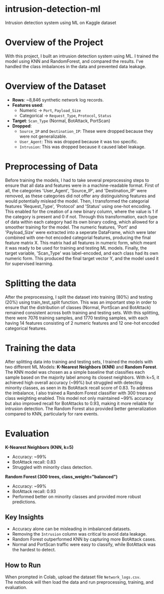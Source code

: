 # intrusion-detection-ml
Intrusion detection system using ML on Kaggle dataset

# Overview of the Project
With this project, I built an intrusion detection system using ML. I trained the model using KNN and RandomForest, and compared the results. I've handled the class imbalances in the data and prevented data leakage.

# Overview of the Dataset
- **Rows**: ~8,846 synthetic network log records.  
- **Features used**:  
  - Numeric → `Port`, `Payload_Size`  
  - Categorical → `Request_Type`, `Protocol`, `Status`  
- **Target**: `Scan_Type` (Normal, BotAttack, PortScan)  
- **Dropped**:  
  - `Source_IP` and `Destination_IP`: These were dropped because they were not generalizable.
  - `User_Agent`: This was dropped because it was too specific.
  - `Intrusion`: This was dropped because it caused label leakage.
 
# Preprocessing of Data
Before training the models, I had to take several preprocessing steps to ensure that all data and features were in a machine-readable format. First of all, the categories 'User_Agent', 'Source_IP', and 'Destination_IP' were removed, as these categories did not offer any distinguishing features and would potentially mislead the model. 
Then, I transformed the categorial features 'Request_Type', 'Protocol' and 'Status' using one-hot encoding. This enabled for the creation of a new binary column, where the value is 1 if the category is present and 0 if not. Through this transformation, each type of data within each category had its own binary coding, which allowed for a smoother training for the model.
The numeric features, 'Port' and 'Payload_Size' were extracted into a seperate DataFrame, which were later combined with one-hot encoded categorial features, producing the final feature matrix X. This matrix had all features in numeric form, which meant it was ready to be used for training and testing ML models. 
Finally, the target variable, 'Scan_Type' was label-encoded, and each class had its own numeric form. This produced the final target vector Y, and the model used it for supervised learning. 

# Splitting the data
After the preprocessing, I split the dataset into training (80%) and testing (20%) using train_test_split function. This was an important step in order to ensure that the distribution of classes (Normal, PortScan and BotAttack) remained consistent across both training and testing sets. With this splitting, there were 7076 training samples, and 1770 testing samples, with each having 14 features consisting of 2 numeric features and 12 one-hot encoded categorical features.

# Training the data 
After splitting data into training and testing sets, I trained the models with two different ML Models: **K-Nearest Neighbors (KNN)** and **Random Forest**. The KNN model was chosen as a simple baseline that classifies each sample based on the majority label among its closest neighbors. With k=5, it achieved high overall accuracy (~99%) but struggled with detecting minority classes, as seen in its BotAttack recall score of 0.83. To address the imbalance, I also trained a Random Forest classifier with 300 trees and class weighting enabled. This model not only maintained ~99% accuracy but also improved recall for BotAttacks to 0.93, making it more reliable for intrusion detection. The Random Forest also provided better generalization compared to KNN, particularly for rare events.

# Evaluation
**K-Nearest Neighbors (KNN, k=5)**  
- Accuracy: ~99%  
- BotAttack recall: 0.83  
- Struggled with minority class detection.  

**Random Forest (300 trees, class_weight="balanced")**  
- Accuracy: ~99%  
- BotAttack recall: 0.93  
- Performed better on minority classes and provided more robust predictions.

## Key Insights
- Accuracy alone can be misleading in imbalanced datasets.  
- Removing the `Intrusion` column was critical to avoid data leakage.  
- Random Forest outperformed KNN by capturing more BotAttack cases.  
- Normal and PortScan traffic were easy to classify, while BotAttack was the hardest to detect.

## How to Run
When prompted in Colab, upload the dataset file `Network_logs.csv`.  
The notebook will then load the data and run preprocessing, training, and evaluation.
